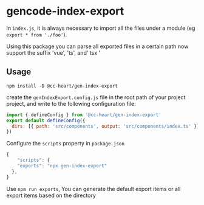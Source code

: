 # gencode-index-export

In `index.js`, it is always necessary to import all the files under a module (eg `export * from './foo'`).

Using this package you can parse all exported files in a certain path now support the suffix 'vue', 'ts', and' tsx '

## Usage

```shell
npm install -D @cc-heart/gen-index-export
```

create the `genIndexExport.config.js` file in the root path of your project project, and write to the following configuration file:

```js
import { defineConfig } from '@cc-heart/gen-index-export'
export default defineConfig({
  dirs: [{ path: 'src/components', output: 'src/components/index.ts' }],
})
```

Configure the `scripts` property in `package.json`

```js
{
    "scripts": {
    "exports": "npx gen-index-export"
  },
}
```

Use `npm run exports`, You can generate the default export items or all export items based on the directory
